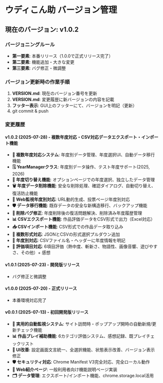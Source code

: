 # ウディこん助 バージョン管理

## 現在のバージョン: v1.0.2

### バージョニングルール
- **第一要素**: 本番リリース（1.0.0で正式リリース完了）
- **第二要素**: 機能追加・大きな変更
- **第三要素**: バグ修正・微調整

### バージョン更新時の作業手順
1. **VERSION.md**: 現在のバージョン番号を更新
2. **VERSION.md**: 変更履歴に新バージョンの内容を記載
3. **フッター表示**: GUI上のフッターにて、バージョンを明記（更新）
4. git commit & push

### 変更履歴

#### v1.0.2 (2025-07-28) - 複数年度対応・CSV対応データエクスポート・インポート機能
- **📅 複数年度対応システム**: 年度別データ管理、年度選択UI、自動データ移行機能
- **🗓️ YearManagerクラス**: 年度別データ操作、テスト年度サポート(2025, 2026)
- **🔄 年度切り替え機能**: オプションページでの年度選択、独立したデータ管理
- **🗑️ 年度データ削除機能**: 安全な削除処理、確認ダイアログ、自動切り替え、復活防止機能
- **🔧 Web監視年度別対応**: URL動的生成、投票ページ年度別対応
- **🛡️ データ移行機能**: 既存データの安全な新構造移行、バックアップ機能
- **🐛 削除バグ修正**: 年度削除後の復活問題解決、削除済み年度履歴管理
- **📊 CSVエクスポート機能**: 作品評価データをCSV形式で出力（Excel対応）
- **📥 CSVインポート機能**: CSV形式での作品データ取り込み
- **🔄 複数形式対応**: JSONとCSVの形式選択プルダウン追加
- **📅 年度別対応**: CSVファイル名・ヘッダーに年度情報を明記
- **🎯 評価項目対応**: 6項目評価（熱中度、斬新さ、物語性、画像音響、遊びやすさ、その他）+ 感想

#### v1.0.1 (2025-07-23) - 開発版リリース
- バグ修正と微調整

#### v1.0.0 (2025-07-20) - 正式リリース
- 本番環境対応完了

#### v0.0.1 (2025-07-13) - 初回開発版リリース
- **🎯 実用的自動監視システム**: サイト訪問時・ポップアップ開時の自動新規/更新チェック機能
- **📊 作品プレイ補助機能**: 6カテゴリ評価システム、感想記録、既プレイチェックリスト
- **🔧 UI改善**: 設定画面文言統一、全選択機能、状態表示改善、バージョン表示修正
- **🛡️ セキュリティ対応**: Chrome Manifest V3完全対応、完全ローカル動作
- **📱 Web紹介ページ**: 一般利用者向け機能説明ページ実装
- **🗂️ データ管理**: エクスポート/インポート機能、chrome.storage.local活用